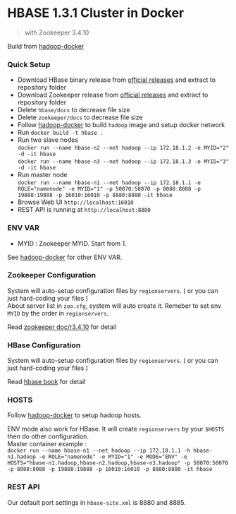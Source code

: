 # HBASE 1.3.1 Cluster in Docker
> with Zookeeper 3.4.10

Build from [hadoop-docker](https://github.com/NeoJRotary/hadoop-docker)

### Quick Setup
- Download HBase binary release from [official releases](http://www.apache.org/dyn/closer.cgi/hbase/) and extract to repository folder
- Download Zookeeper release from [official releases](http://zookeeper.apache.org/releases.html#download) and extract to repository folder
- Delete `hbase/docs` to decrease file size
- Delete `zookeeper/docs` to decrease file size
- Follow [hadoop-docker](https://github.com/NeoJRotary/hadoop-docker) to build `hadoop` image and setup docker network
- Run `docker build -t hbase .`
- Run two slave nodes  
`docker run --name hbase-n2 --net hadoop --ip 172.18.1.2 -e MYID="2" -d -it hbase`  
`docker run --name hbase-n3 --net hadoop --ip 172.18.1.3 -e MYID="3" -d -it hbase`
- Run master node  
 `docker run --name hbase-n1 --net hadoop --ip 172.18.1.1 -e ROLE="namenode" -e MYID="1" -p 50070:50070 -p 8088:8088 -p 19888:19888 -p 16010:16010 -p 8880:8880 -it hbase`
- Browse Web UI `http://localhost:16010`
- REST API is running at `http://localhost:8880`

### ENV VAR
- MYID : Zookeeper MYID. Start from 1.  

See [hadoop-docker](https://github.com/NeoJRotary/hadoop-docker) for other ENV VAR.  

### Zookeeper Configuration
System will auto-setup configuration files by `regionservers`. ( or you can just hard-coding your files )  
About server list in `zoo.cfg`, system will auto create it. Remeber to set env `MYID` by the order in  `regionservers`.
  
Read [zookeeper doc/r3.4.10](https://zookeeper.apache.org/doc/r3.4.10/) for detail  

### HBase Configuration
System will auto-setup configuration files by `regionservers`. ( or you can just hard-coding your files )  
  
Read [hbase book](http://hbase.apache.org/book.html) for detail  

### HOSTS
Follow [hadoop-docker](https://github.com/NeoJRotary/hadoop-docker) to setup hadoop hosts.  
  
ENV mode also work for HBase. It will create `regionservers` by your `$HOSTS` then do other configuration.  
Master container example :   
`docker run --name hbase-n1 --net hadoop --ip 172.18.1.1 -h hbase-n1.hadoop -e ROLE="namenode" -e MYID="1" -e MODE="ENV" -e HOSTS="hbase-n1.hadoop,hbase-n2.hadoop,hbase-n3.hadoop" -p 50070:50070 -p 8088:8088 -p 19888:19888 -p 16010:16010 -p 8880:8880 -it hbase`

### REST API
Our default port settings in `hbase-site.xml` is 8880 and 8885.
